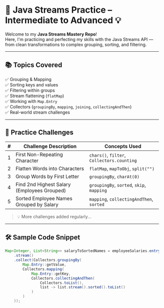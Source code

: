 # 🚀 Java Streams Practice – Intermediate to Advanced 💡

Welcome to my **Java Streams Mastery Repo**!  
Here, I'm practicing and perfecting my skills with the Java Streams API — from clean transformations to complex grouping, sorting, and filtering.

---

## 📚 Topics Covered

✅ Grouping & Mapping  
✅ Sorting keys and values  
✅ Filtering within groups  
✅ Stream flattening (`flatMap`)  
✅ Working with `Map.Entry`  
✅ Collectors (`groupingBy`, `mapping`, `joining`, `collectingAndThen`)  
✅ Real-world stream challenges  

---

## 💼 Practice Challenges

| #  | Challenge Description                          | Concepts Used                              |
|----|-----------------------------------------------|---------------------------------------------|
| 1  | First Non-Repeating Character                 | `chars()`, `filter`, `Collectors.counting`  |
| 2  | Flatten Words into Characters                 | `flatMap`, `mapToObj`, `split("")`          |
| 3  | Group Words by First Letter                   | `groupingBy`, `charAt(0)`                   |
| 4  | Find 2nd Highest Salary (Employees Grouped)   | `groupingBy`, `sorted`, `skip`, `mapping`   |
| 5  | Sorted Employee Names Grouped by Salary       | `mapping`, `collectingAndThen`, `sorted`    |

> 💡 More challenges added regularly...

---

## 🛠️ Sample Code Snippet

```java
Map<Integer, List<String>> salaryToSortedNames = employeeSalaries.entrySet()
    .stream()
    .collect(Collectors.groupingBy(
        Map.Entry::getValue,
        Collectors.mapping(
            Map.Entry::getKey,
            Collectors.collectingAndThen(
                Collectors.toList(),
                list -> list.stream().sorted().toList()
            )
        )
    ));
